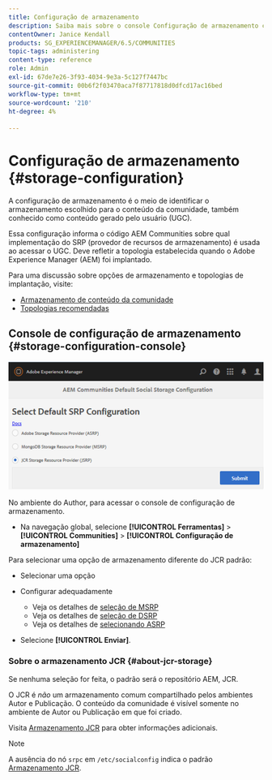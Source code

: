 ```yaml
---
title: Configuração de armazenamento
description: Saiba mais sobre o console Configuração de armazenamento como um meio de identificar o armazenamento escolhido para o conteúdo da comunidade, também conhecido como conteúdo gerado pelo usuário.
contentOwner: Janice Kendall
products: SG_EXPERIENCEMANAGER/6.5/COMMUNITIES
topic-tags: administering
content-type: reference
role: Admin
exl-id: 67de7e26-3f93-4034-9e3a-5c127f7447bc
source-git-commit: 00b6f2f03470aca7f87717818d0dfcd17ac16bed
workflow-type: tm+mt
source-wordcount: '210'
ht-degree: 4%

---
```


# Configuração de armazenamento {#storage-configuration}

A configuração de armazenamento é o meio de identificar o armazenamento escolhido para o conteúdo da comunidade, também conhecido como conteúdo gerado pelo usuário (UGC).

Essa configuração informa o código AEM Communities sobre qual implementação do SRP (provedor de recursos de armazenamento) é usada ao acessar o UGC. Deve refletir a topologia estabelecida quando o Adobe Experience Manager (AEM) foi implantado.

Para uma discussão sobre opções de armazenamento e topologias de implantação, visite:

* [Armazenamento de conteúdo da comunidade](working-with-srp.md)
* [Topologias recomendadas](topologies.md)

## Console de configuração de armazenamento {#storage-configuration-console}

![jsrp-configuration](assets/jsrp-configuration.png)

No ambiente do Author, para acessar o console de configuração de armazenamento.

* Na navegação global, selecione **[!UICONTROL Ferramentas]** > **[!UICONTROL Communities]** > **[!UICONTROL Configuração de armazenamento]**

Para selecionar uma opção de armazenamento diferente do JCR padrão:

* Selecionar uma opção
* Configurar adequadamente

   * Veja os detalhes de [seleção de MSRP](msrp.md#select-msrp)
   * Veja os detalhes de [seleção de DSRP](dsrp.md#select-dsrp)
   * Veja os detalhes de [selecionando ASRP](asrp.md#select-asrp)

* Selecione **[!UICONTROL Enviar]**.

### Sobre o armazenamento JCR {#about-jcr-storage}

Se nenhuma seleção for feita, o padrão será o repositório AEM, JCR.

O JCR é *não* um armazenamento comum compartilhado pelos ambientes Autor e Publicação. O conteúdo da comunidade é visível somente no ambiente de Autor ou Publicação em que foi criado.

Visita [Armazenamento JCR](jsrp.md) para obter informações adicionais.

>[!NOTE]
>
>A ausência do nó `srpc` em `/etc/socialconfig` indica o padrão [Armazenamento JCR](jsrp.md).
